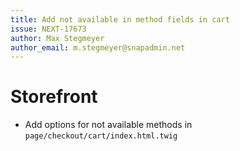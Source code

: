 ```yaml
---
title: Add not available in method fields in cart
issue: NEXT-17673
author: Max Stegmeyer
author_email: m.stegmeyer@snapadmin.net
---
```

# Storefront
* Add options for not available methods in `page/checkout/cart/index.html.twig`

